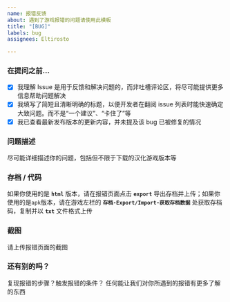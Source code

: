 ```yaml
---
name: 报错反馈
about: 遇到了游戏报错的问题请使用此模板
title: "[BUG]"
labels: bug
assignees: Eltirosto

---
```


### 在提问之前...
* [x]  我理解 Issue 是用于反馈和解决问题的，而非吐槽评论区，将尽可能提供更多信息帮助问题解决
* [x]  我填写了简短且清晰明确的标题，以便开发者在翻阅 issue 列表时能快速确定大致问题。而不是“一个建议”、“卡住了”等
* [x]  我已查看最新发布版本的更新内容，并未提及该 bug 已被修复的情况

### 问题描述
尽可能详细描述你的问题，包括但不限于下载的汉化游戏版本等

### 存档 / 代码
如果你使用的是 __`html`__ 版本，请在报错页面点击 __`export`__ 导出存档并上传；如果你使用的是`apk`版本，请在游戏左栏的 __`存档-Export/Import-获取存档数据`__ 处获取存档码，复制并以 __`txt`__ 文件格式上传

### 截图
请上传报错页面的截图

### 还有别的吗？
复现报错的步骤？触发报错的条件？
任何能让我们对你所遇到的报错有更多了解的东西
